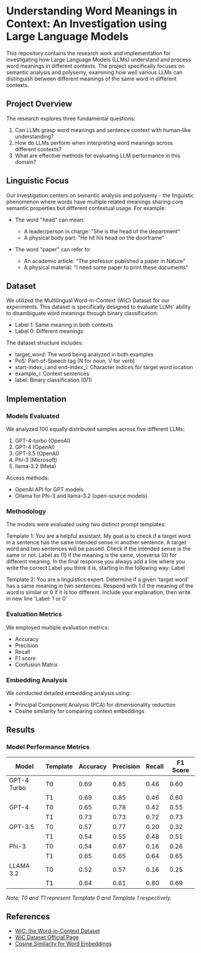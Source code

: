 # Understanding Word Meanings in Context: An Investigation using Large Language Models

This repository contains the research work and implementation for investigating how Large Language Models (LLMs) understand and process word meanings in different contexts. The project specifically focuses on semantic analysis and polysemy, examining how well various LLMs can distinguish between different meanings of the same word in different contexts.

## Project Overview

The research explores three fundamental questions:
1. Can LLMs grasp word meanings and sentence context with human-like understanding?
2. How do LLMs perform when interpreting word meanings across different contexts?
3. What are effective methods for evaluating LLM performance in this domain?

## Linguistic Focus

Our investigation centers on semantic analysis and polysemy - the linguistic phenomenon where words have multiple related meanings sharing core semantic properties but different contextual usage. For example:

- The word "head" can mean:
  - A leader/person in charge: "She is the head of the department"
  - A physical body part: "He hit his head on the doorframe"

- The word "paper" can refer to:
  - An academic article: "The professor published a paper in Nature"
  - A physical material: "I need some paper to print these documents"

## Dataset

We utilized the Multilingual Word-in-Context (WiC) Dataset for our experiments. This dataset is specifically designed to evaluate LLMs' ability to disambiguate word meanings through binary classification:
- Label 1: Same meaning in both contexts
- Label 0: Different meanings

The dataset structure includes:
- target_word: The word being analyzed in both examples
- PoS: Part-of-Speech tag (N for noun, V for verb)
- start-index_i and end-index_i: Character indices for target word location
- example_i: Context sentences
- label: Binary classification (0/1)

## Implementation

### Models Evaluated

We analyzed 100 equally distributed samples across five different LLMs:
1. GPT-4-turbo (OpenAI)
2. GPT-4 (OpenAI)
3. GPT-3.5 (OpenAI)
4. Phi-3 (Microsoft)
5. llama-3.2 (Meta)

Access methods:
- OpenAI API for GPT models
- Ollama for Phi-3 and llama-3.2 (open-source models)

### Methodology

The models were evaluated using two distinct prompt templates:

Template 1: You are a helpful assistant. My goal is to check if a target word in a sentence has the same intended sense in another sentence. A target word and two sentences will be passed. Check if the intended sense is the same or not. Label as (1) if the meaning is the same, viceversa (0) for different meaning. In the final response you always add a line where you write the correct Label you think it is, starting in the following way: Label

Template 2: You are a linguistics expert. Determine if a given 'target word' has a same meaning in two sentences. Respond with 1 if the meaning of the word is similar or 0 if it is too different. Include your explanation, then write in new line 'Label: 1 or 0'

### Evaluation Metrics

We employed multiple evaluation metrics:
- Accuracy
- Precision
- Recall
- F1 score
- Confusion Matrix

### Embedding Analysis

We conducted detailed embedding analysis using:
- Principal Component Analysis (PCA) for dimensionality reduction
- Cosine similarity for comparing context embeddings

## Results

### Model Performance Metrics

| Model | Template | Accuracy | Precision | Recall | F1 Score |
|-------|----------|----------|-----------|---------|-----------|
| GPT-4 Turbo | T0 | 0.69 | 0.85 | 0.46 | 0.60 |
|             | T1 | 0.69 | 0.85 | 0.46 | 0.60 |
| GPT-4       | T0 | 0.65 | 0.78 | 0.42 | 0.55 |
|             | T1 | 0.73 | 0.73 | 0.72 | 0.73 |
| GPT-3.5     | T0 | 0.57 | 0.77 | 0.20 | 0.32 |
|             | T1 | 0.54 | 0.55 | 0.48 | 0.51 |
| Phi-3       | T0 | 0.54 | 0.67 | 0.16 | 0.26 |
|             | T1 | 0.65 | 0.65 | 0.64 | 0.65 |
| LLAMA 3.2   | T0 | 0.52 | 0.57 | 0.16 | 0.25 |
|             | T1 | 0.64 | 0.61 | 0.80 | 0.69 |

*Note: T0 and T1 represent Template 0 and Template 1 respectively.*

## References

- [WiC: the Word-in-Context Dataset](https://arxiv.org/pdf/1808.09121)
- [WiC Dataset Official Page](https://pilehvar.github.io/wic/)
- [Cosine Similarity for Word Embeddings](https://medium.com/@techclaw/cosine-similarity-between-two-arrays-for-word-embeddings-c8c1c98811b)
